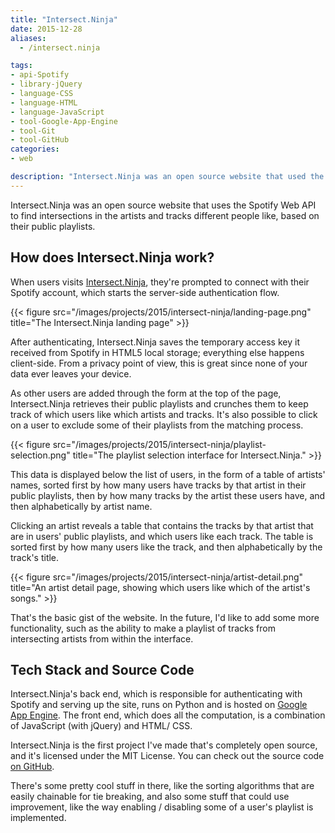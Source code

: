 ```yaml
---
title: "Intersect.Ninja"
date: 2015-12-28
aliases:
  - /intersect.ninja

tags:
- api-Spotify
- library-jQuery
- language-CSS
- language-HTML
- language-JavaScript
- tool-Google-App-Engine
- tool-Git
- tool-GitHub
categories:
- web

description: "Intersect.Ninja was an open source website that used the Spotify API to find intersections in the artists and tracks different people like, based on their public playlists."
---
```


Intersect.Ninja was an open source website that uses the Spotify Web API to find intersections in the artists and tracks different people like, based on their public playlists.

## How does Intersect.Ninja work?

When users visits [Intersect.Ninja](http://web.archive.org/web/20181108071513/http://intersect.ninja/), they're prompted to connect with their Spotify account, which starts the server-side authentication flow.</p>

{{< figure src="/images/projects/2015/intersect-ninja/landing-page.png" title="The Intersect.Ninja landing page" >}}

After authenticating, Intersect.Ninja saves the temporary access key it received from Spotify in HTML5 local storage; everything else happens client-side. From a privacy point of view, this is great since none of your data ever leaves your device.

As other users are added through the form at the top of the page, Intersect.Ninja retrieves their public playlists and crunches them to keep track of which users like which artists and tracks. It's also possible to click on a user to exclude some of their playlists from the matching process.

{{< figure src="/images/projects/2015/intersect-ninja/playlist-selection.png" title="The playlist selection interface for Intersect.Ninja." >}}

This data is displayed below the list of users, in the form of a table of artists' names, sorted first by how many users have tracks by that artist in their public playlists, then by how many tracks by the artist these users have, and then alphabetically by artist name.

Clicking an artist reveals a table that contains the tracks by that artist that are in users' public playlists, and which users like each track. The table is sorted first by how many users like the track, and then alphabetically by the track's title.

{{< figure src="/images/projects/2015/intersect-ninja/artist-detail.png" title="An artist detail page, showing which users like which of the artist's songs." >}}

That's the basic gist of the website. In the future, I'd like to add some more functionality, such as the ability to make a playlist of tracks from intersecting artists from within the interface.

## Tech Stack and Source Code

Intersect.Ninja's back end, which is responsible for authenticating with Spotify and serving up the site, runs on Python and is hosted on [Google App Engine](https://cloud.google.com/appengine/docs). The front end, which does all the computation, is a combination of JavaScript (with jQuery) and HTML/ CSS.

Intersect.Ninja is the first project I've made that's completely open source, and it's licensed under the MIT License. You can check out the source code [on GitHub](https://github.com/leonoverweel/intersect.ninja/).

There's some pretty cool stuff in there, like the sorting algorithms that are easily chainable for tie breaking, and also some stuff that could use improvement, like the way enabling / disabling some of a user's playlist is implemented.
